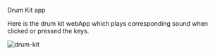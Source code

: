 Drum Kit app

Here is the drum kit webApp which plays corresponding sound when clicked or pressed the keys.

![drum-kit](https://user-images.githubusercontent.com/72756692/183286647-c36fe7c3-b9a4-4e2a-9590-030728bba276.png)

